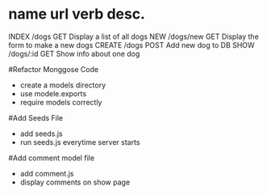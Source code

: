name    url      verb     desc.
===============================================
INDEX  /dogs     GET      Display a list of all dogs
NEW    /dogs/new GET      Display the form to make a new dogs
CREATE /dogs     POST     Add new dog to DB
SHOW   /dogs/:id GET      Show info about one dog



#Refactor Monggose Code
* create a models directory
* use modele.exports
* require models correctly

#Add Seeds File
* add seeds.js
* run seeds.js everytime server starts

#Add comment model file
* add comment.js
* display comments on show page